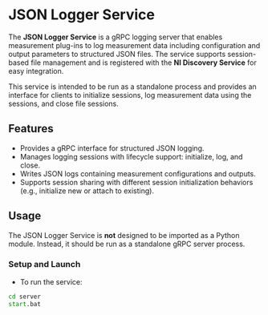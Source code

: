 # JSON Logger Service

The **JSON Logger Service** is a gRPC logging server that enables measurement plug-ins to log measurement data including configuration and output parameters to structured JSON files. The service supports session-based file management and is registered with the **NI Discovery Service** for easy integration.

This service is intended to be run as a standalone process and provides an interface for clients to initialize sessions, log measurement data using the sessions, and close file sessions.

## Features

- Provides a gRPC interface for structured JSON logging.
- Manages logging sessions with lifecycle support: initialize, log, and close.
- Writes JSON logs containing measurement configurations and outputs.
- Supports session sharing with different session initialization behaviors (e.g., initialize new or attach to existing).

## Usage

The JSON Logger Service is **not** designed to be imported as a Python module. Instead, it should be run as a standalone gRPC server process.

### Setup and Launch

- To run the service:

```cmd
cd server
start.bat
```
